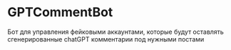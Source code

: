 # GPTCommentBot
Бот для управления фейковыми аккаунтами, которые будут оставлять сгенерированные chatGPT комментарии под нужными постами

